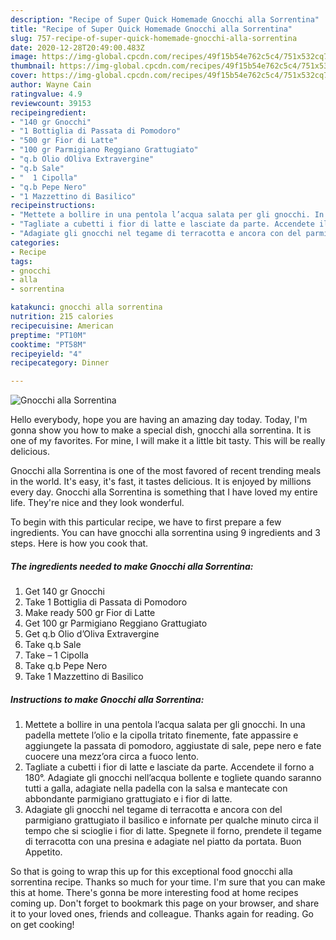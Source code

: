 ```yaml
---
description: "Recipe of Super Quick Homemade Gnocchi alla Sorrentina"
title: "Recipe of Super Quick Homemade Gnocchi alla Sorrentina"
slug: 757-recipe-of-super-quick-homemade-gnocchi-alla-sorrentina
date: 2020-12-28T20:49:00.483Z
image: https://img-global.cpcdn.com/recipes/49f15b54e762c5c4/751x532cq70/gnocchi-alla-sorrentina-recipe-main-photo.jpg
thumbnail: https://img-global.cpcdn.com/recipes/49f15b54e762c5c4/751x532cq70/gnocchi-alla-sorrentina-recipe-main-photo.jpg
cover: https://img-global.cpcdn.com/recipes/49f15b54e762c5c4/751x532cq70/gnocchi-alla-sorrentina-recipe-main-photo.jpg
author: Wayne Cain
ratingvalue: 4.9
reviewcount: 39153
recipeingredient:
- "140 gr Gnocchi"
- "1 Bottiglia di Passata di Pomodoro"
- "500 gr Fior di Latte"
- "100 gr Parmigiano Reggiano Grattugiato"
- "q.b Olio dOliva Extravergine"
- "q.b Sale"
- "  1 Cipolla"
- "q.b Pepe Nero"
- "1 Mazzettino di Basilico"
recipeinstructions:
- "Mettete a bollire in una pentola l’acqua salata per gli gnocchi. In una padella mettete l’olio e la cipolla tritato finemente, fate appassire e aggiungete la passata di pomodoro, aggiustate di sale, pepe nero e fate cuocere una mezz’ora circa a fuoco lento."
- "Tagliate a cubetti i fior di latte e lasciate da parte. Accendete il forno a 180°. Adagiate gli gnocchi nell’acqua bollente e togliete quando saranno tutti a galla, adagiate nella padella con la salsa e mantecate con abbondante parmigiano grattugiato e i fior di latte."
- "Adagiate gli gnocchi nel tegame di terracotta e ancora con del parmigiano grattugiato il basilico e infornate per qualche minuto circa il tempo che si scioglie i fior di latte. Spegnete il forno, prendete il tegame di terracotta con una presina e adagiate nel piatto da portata. Buon Appetito."
categories:
- Recipe
tags:
- gnocchi
- alla
- sorrentina

katakunci: gnocchi alla sorrentina 
nutrition: 215 calories
recipecuisine: American
preptime: "PT10M"
cooktime: "PT58M"
recipeyield: "4"
recipecategory: Dinner

---
```



![Gnocchi alla Sorrentina](https://img-global.cpcdn.com/recipes/49f15b54e762c5c4/751x532cq70/gnocchi-alla-sorrentina-recipe-main-photo.jpg)

Hello everybody, hope you are having an amazing day today. Today, I'm gonna show you how to make a special dish, gnocchi alla sorrentina. It is one of my favorites. For mine, I will make it a little bit tasty. This will be really delicious.

Gnocchi alla Sorrentina is one of the most favored of recent trending meals in the world. It's easy, it's fast, it tastes delicious. It is enjoyed by millions every day. Gnocchi alla Sorrentina is something that I have loved my entire life. They're nice and they look wonderful.




To begin with this particular recipe, we have to first prepare a few ingredients. You can have gnocchi alla sorrentina using 9 ingredients and 3 steps. Here is how you cook that.

<!--inarticleads1-->

##### The ingredients needed to make Gnocchi alla Sorrentina:

1. Get 140 gr Gnocchi
1. Take 1 Bottiglia di Passata di Pomodoro
1. Make ready 500 gr Fior di Latte
1. Get 100 gr Parmigiano Reggiano Grattugiato
1. Get q.b Olio d’Oliva Extravergine
1. Take q.b Sale
1. Take  – 1 Cipolla
1. Take q.b Pepe Nero
1. Take 1 Mazzettino di Basilico




<!--inarticleads2-->

##### Instructions to make Gnocchi alla Sorrentina:

1. Mettete a bollire in una pentola l’acqua salata per gli gnocchi. In una padella mettete l’olio e la cipolla tritato finemente, fate appassire e aggiungete la passata di pomodoro, aggiustate di sale, pepe nero e fate cuocere una mezz’ora circa a fuoco lento.
1. Tagliate a cubetti i fior di latte e lasciate da parte. Accendete il forno a 180°. Adagiate gli gnocchi nell’acqua bollente e togliete quando saranno tutti a galla, adagiate nella padella con la salsa e mantecate con abbondante parmigiano grattugiato e i fior di latte.
1. Adagiate gli gnocchi nel tegame di terracotta e ancora con del parmigiano grattugiato il basilico e infornate per qualche minuto circa il tempo che si scioglie i fior di latte. Spegnete il forno, prendete il tegame di terracotta con una presina e adagiate nel piatto da portata. Buon Appetito.




So that is going to wrap this up for this exceptional food gnocchi alla sorrentina recipe. Thanks so much for your time. I'm sure that you can make this at home. There's gonna be more interesting food at home recipes coming up. Don't forget to bookmark this page on your browser, and share it to your loved ones, friends and colleague. Thanks again for reading. Go on get cooking!
